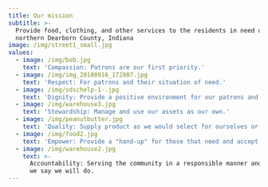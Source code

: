 ```yaml
---
title: Our mission
subtitle: >-
  Provide food, clothing, and other services to the residents in need of
  northern Dearborn County, Indiana
image: /img/street1_small.jpg
values:
  - image: /img/bob.jpg
    text: 'Compassion: Patrons are our first priority.'
  - image: /img/img_20180916_172807.jpg
    text: 'Respect: For patrons and their situation of need.'
  - image: /img/sdschelp-1-.jpg
    text: 'Dignity: Provide a positive environment for our patrons and volunteers.'
  - image: /img/warehouse3.jpg
    text: 'Stewardship: Manage and use our assets as our own.'
  - image: /img/peanutbutter.jpg
    text: 'Quality: Supply product as we would select for ourselves or homes.'
  - image: /img/food2.jpg
    text: 'Empower: Provide a "hand-up" for those that need and accept it.'
  - image: /img/warehouse2.jpg
    text: >-
      Accountability: Serving the community in a responsible manner and do what
      we say we will do.
---
```


